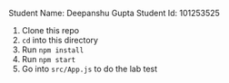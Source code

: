 Student Name: Deepanshu Gupta
Student Id: 101253525

1. Clone this repo
1. `cd` into this directory
1. Run `npm install`
1. Run `npm start`
1. Go into `src/App.js` to do the lab test
